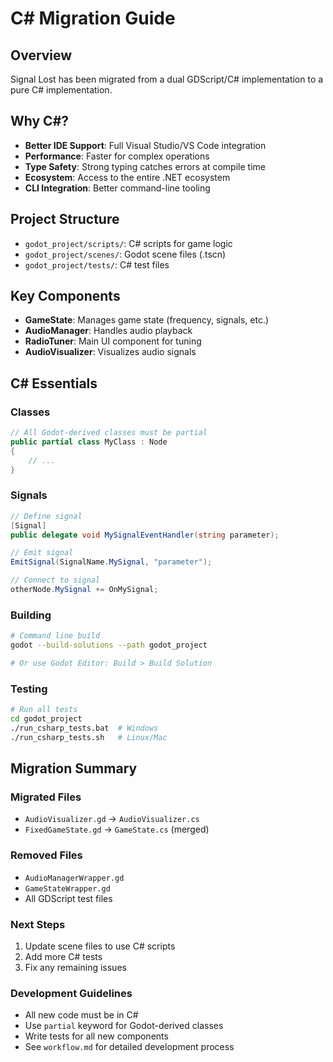 # C# Migration Guide

## Overview

Signal Lost has been migrated from a dual GDScript/C# implementation to a pure C# implementation.

## Why C#?

- **Better IDE Support**: Full Visual Studio/VS Code integration
- **Performance**: Faster for complex operations
- **Type Safety**: Strong typing catches errors at compile time
- **Ecosystem**: Access to the entire .NET ecosystem
- **CLI Integration**: Better command-line tooling

## Project Structure

- `godot_project/scripts/`: C# scripts for game logic
- `godot_project/scenes/`: Godot scene files (.tscn)
- `godot_project/tests/`: C# test files

## Key Components

- **GameState**: Manages game state (frequency, signals, etc.)
- **AudioManager**: Handles audio playback
- **RadioTuner**: Main UI component for tuning
- **AudioVisualizer**: Visualizes audio signals

## C# Essentials

### Classes

```csharp
// All Godot-derived classes must be partial
public partial class MyClass : Node
{
    // ...
}
```

### Signals

```csharp
// Define signal
[Signal]
public delegate void MySignalEventHandler(string parameter);

// Emit signal
EmitSignal(SignalName.MySignal, "parameter");

// Connect to signal
otherNode.MySignal += OnMySignal;
```

### Building

```bash
# Command line build
godot --build-solutions --path godot_project

# Or use Godot Editor: Build > Build Solution
```

### Testing

```bash
# Run all tests
cd godot_project
./run_csharp_tests.bat  # Windows
./run_csharp_tests.sh   # Linux/Mac
```

## Migration Summary

### Migrated Files
- `AudioVisualizer.gd` → `AudioVisualizer.cs`
- `FixedGameState.gd` → `GameState.cs` (merged)

### Removed Files
- `AudioManagerWrapper.gd`
- `GameStateWrapper.gd`
- All GDScript test files

### Next Steps
1. Update scene files to use C# scripts
2. Add more C# tests
3. Fix any remaining issues

### Development Guidelines
- All new code must be in C#
- Use `partial` keyword for Godot-derived classes
- Write tests for all new components
- See `workflow.md` for detailed development process
